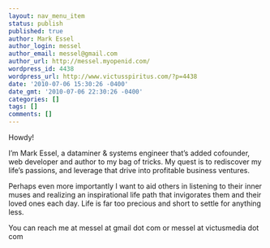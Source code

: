 ```yaml
---
layout: nav_menu_item
status: publish
published: true
author: Mark Essel
author_login: messel
author_email: messel@gmail.com
author_url: http://messel.myopenid.com/
wordpress_id: 4438
wordpress_url: http://www.victusspiritus.com/?p=4438
date: '2010-07-06 15:30:26 -0400'
date_gmt: '2010-07-06 22:30:26 -0400'
categories: []
tags: []
comments: []
---
```

<p>Howdy!</p>
<p>I’m Mark Essel, a dataminer & systems engineer that’s added cofounder, web developer and author to my bag of tricks. My quest is to rediscover my life’s passions, and leverage that drive into profitable business ventures.</p>
<p>Perhaps even more importantly I want to aid others in listening to their inner muses and realizing an inspirational life path that invigorates them and their loved ones each day. Life is far too precious and short to settle for anything less.</p>
<p>You can reach me at messel at gmail dot com or messel at victusmedia dot com</p>
